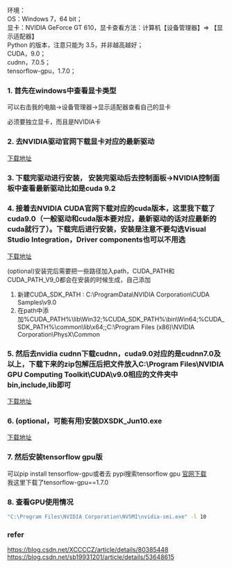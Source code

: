 环境：<br>
OS：Windows 7，64 bit；<br>
显卡：NVIDIA GeForce GT 610，显卡查看方法：计算机【设备管理器】⇒ 【显示适配器】<br>
Python 的版本，注意只能为 3.5，并非越高越好；<br>
CUDA，9.0；<br>
cudnn，7.0.5；<br>
tensorflow-gpu，1.7.0；<br>

### 1. 首先在windows中查看显卡类型
可以右击我的电脑->设备管理器->显示适配器查看自己的显卡

必须要独立显卡，而且是NVIDIA卡

### 2. 去NVIDIA驱动官网下载显卡对应的最新驱动

[下载地址](https://www.nvidia.com/Download/index.aspx?lang=en-us)

### 3. 下载完驱动进行安装， 安装完驱动后去控制面板->NVIDIA控制面板中查看最新驱动比如是cuda 9.2

### 4. 接着去NVIDIA CUDA官网下载对应的cuda版本，这里我下载了cuda9.0（一般驱动和cuda版本要对应，最新驱动的话对应最新的cuda就行了）。下载完后进行安装，安装是注意不要勾选Visual Studio Integration，Driver components也可以不用选

[下载地址](https://developer.nvidia.com/cuda-downloads)

(optional)安装完后需要把一些路径加入path，CUDA_PATH和CUDA_PATH_V9_0都会在安装的时候生成，自己添加<br>
1) 新建CUDA_SDK_PATH : C:\ProgramData\NVIDIA Corporation\CUDA Samples\v9.0<br>
2) 在path中添加%CUDA_PATH%\lib\Win32;%CUDA_SDK_PATH%\bin\Win64;%CUDA_SDK_PATH%\common\lib\x64;;C:\Program Files (x86)\NVIDIA Corporation\PhysX\Common

### 5. 然后去nvidia cudnn下载cudnn，cuda9.0对应的是cudnn7.0及以上，下载下来的zip包解压后把文件放入C:\Program Files\NVIDIA GPU Computing Toolkit\CUDA\v9.0相应的文件夹中bin,include,lib即可

[下载地址](https://developer.nvidia.com/rdp/cudnn-archive)

### 6. (optional，可能有用)安装DXSDK_Jun10.exe

[下载地址](https://www.microsoft.com/en-us/download/details.aspx?displaylang=en&id=6812)

### 7. 然后安装tensorflow gpu版

可以pip install tensorflow-gpu或者去
pypi搜索tensorflow gpu [官网下载](https://pypi.org/project/tensorflow-gpu/#history) <br>
我这里下载了tensorflow-gpu==1.7.0

### 8. 查看GPU使用情况

```bash
"C:\Program Files\NVIDIA Corporation\NVSMI\nvidia-smi.exe" -l 10
```

### refer
https://blog.csdn.net/XCCCCZ/article/details/80385448
https://blog.csdn.net/sb19931201/article/details/53648615
